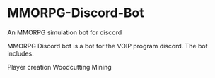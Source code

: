 # MMORPG-Discord-Bot
An MMORPG simulation bot for discord

MMORPG Discord bot is a bot for the VOIP program discord. The bot includes:

Player creation
Woodcutting
Mining
